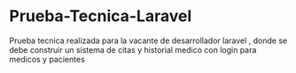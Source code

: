 # Prueba-Tecnica-Laravel
Prueba tecnica realizada para la vacante de desarrollador laravel , donde se debe construir un sistema de citas y historial medico con login para medicos y pacientes
